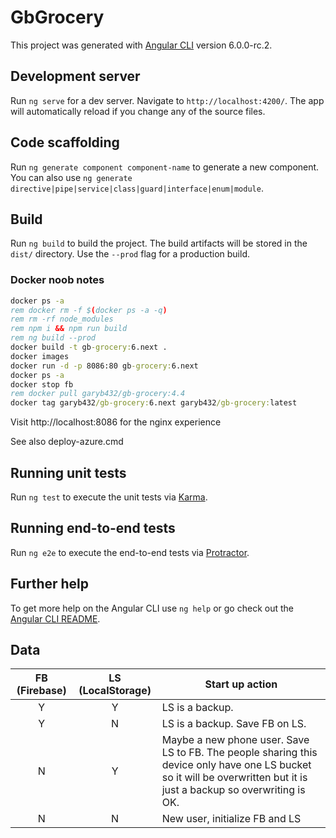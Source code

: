 # GbGrocery

This project was generated with [Angular CLI](https://github.com/angular/angular-cli) version 6.0.0-rc.2.

## Development server

Run `ng serve` for a dev server. Navigate to `http://localhost:4200/`. The app will automatically reload if you change any of the source files.

## Code scaffolding

Run `ng generate component component-name` to generate a new component. You can also use `ng generate directive|pipe|service|class|guard|interface|enum|module`.

## Build

Run `ng build` to build the project. The build artifacts will be stored in the `dist/` directory. Use the `--prod` flag for a production build.

### Docker noob notes

```cmd
docker ps -a
rem docker rm -f $(docker ps -a -q)
rem rm -rf node_modules
rem npm i && npm run build
rem ng build --prod
docker build -t gb-grocery:6.next .
docker images
docker run -d -p 8086:80 gb-grocery:6.next
docker ps -a
docker stop fb
rem docker pull garyb432/gb-grocery:4.4
docker tag garyb432/gb-grocery:6.next garyb432/gb-grocery:latest
```

Visit http://localhost:8086 for the nginx experience

See also deploy-azure.cmd

## Running unit tests

Run `ng test` to execute the unit tests via [Karma](https://karma-runner.github.io).

## Running end-to-end tests

Run `ng e2e` to execute the end-to-end tests via [Protractor](http://www.protractortest.org/).

## Further help

To get more help on the Angular CLI use `ng help` or go check out the [Angular CLI README](https://github.com/angular/angular-cli/blob/master/README.md).

## Data

| FB (Firebase) | LS (LocalStorage) | Start up action |
|:--:|:--:|---------------------------------------------|
| Y | Y | LS is a backup. |
| Y | N | LS is a backup. Save FB on LS. |
| N | Y | Maybe a new phone user. Save LS to FB. The people sharing this device only have one LS bucket so it will be overwritten but it is just a backup so overwriting is OK. |
| N | N | New user, initialize FB and LS |
